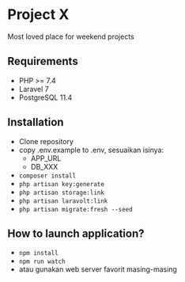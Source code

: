 # Project X
Most loved place for weekend projects


## Requirements
- PHP >= 7.4
- Laravel 7
- PostgreSQL 11.4

## Installation
- Clone repository
- copy .env.example to .env, sesuaikan isinya:
  - APP_URL
  - DB_XXX
- `composer install`
- `php artisan key:generate`
- `php artisan storage:link`
- `php artisan laravolt:link`
- `php artisan migrate:fresh --seed`

## How to launch application?
- `npm install`
- `npm run watch`
- atau gunakan web server favorit masing-masing
